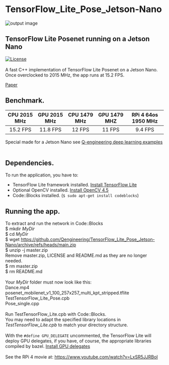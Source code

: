 # TensorFlow_Lite_Pose_Jetson-Nano
![output image]( https://qengineering.eu/images/Pose_Jetson.webp )<br/>
## TensorFlow Lite Posenet running on a Jetson Nano
[![License](https://img.shields.io/badge/License-BSD%203--Clause-blue.svg)](https://opensource.org/licenses/BSD-3-Clause)<br/><br/>
A fast C++ implementation of TensorFlow Lite Posenet on a Jetson Nano.<br/>
Once overclocked to 2015 MHz, the app runs at 15.2 FPS.

[Paper](https://medium.com/tensorflow/real-time-human-pose-estimation-in-the-browser-with-tensorflow-js-7dd0bc881cd5)<br/>

## Benchmark.
| CPU 2015 MHz | GPU 2015 MHz | CPU 1479 MHz | GPU 1479 MHZ | RPi 4 64os 1950 MHz |
|  :------------: | :-------------: | :-------------:  | :-------------: | :-------------: |
|  15.2 FPS | 11.8 FPS  | 12 FPS | 11 FPS  | 9.4 FPS |


Special made for a Jetson Nano see [Q-engineering deep learning examples](https://qengineering.eu/deep-learning-examples-on-raspberry-32-64-os.html) <br/>
<br/>
## Dependencies.
To run the application, you have to:
- TensorFlow Lite framework installed. [Install TensorFlow Lite](https://qengineering.eu/install-tensorflow-2-lite-on-jetson-nano.html) <br/>
- Optional OpenCV installed. [Install OpenCV 4.5](https://qengineering.eu/install-opencv-4.5-on-jetson-nano.html) <br/>
- Code::Blocks installed. (```$ sudo apt-get install codeblocks```)
## Running the app.
To extract and run the network in Code::Blocks <br/>
$ mkdir *MyDir* <br/>
$ cd *MyDir* <br/>
$ wget https://github.com/Qengineering/TensorFlow_Lite_Pose_Jetson-Nano/archive/refs/heads/main.zip <br/>
$ unzip -j master.zip <br/>
Remove master.zip, LICENSE and README.md as they are no longer needed. <br/> 
$ rm master.zip <br/>
$ rm README.md <br/> <br/>
Your *MyDir* folder must now look like this: <br/> 
Dance.mp4 <br/>
posenet_mobilenet_v1_100_257x257_multi_kpt_stripped.tflite <br/>
TestTensorFlow_Lite_Pose.cpb <br/>
Pose_single.cpp<br/>
 <br/>
Run TestTensorFlow_Lite.cpb with Code::Blocks.<br/>
You may need to adapt the specified library locations in *TestTensorFlow_Lite.cpb* to match your directory structure.<br/><br/>
With the `#define GPU_DELEGATE` uncommented, the TensorFlow Lite will deploy GPU delegates, if you have, of course, the appropriate libraries compiled by bazel. [Install GPU delegates](https://qengineering.eu/install-tensorflow-2-lite-on-jetson-nano.html) <br/><br/>
See the RPi 4 movie at: https://www.youtube.com/watch?v=LxSR5JJRBoI


